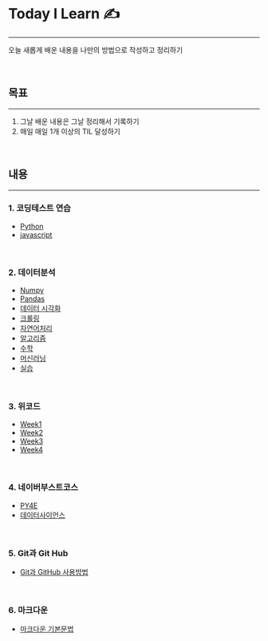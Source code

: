 # Today I Learn ✍️

___

오늘 새롭게 배운 내용을  나만의 방법으로 작성하고 정리하기

<br>

## 목표
___

1. 그날 배운 내용은 그날 정리해서 기록하기
2. 매일 매일 1개 이상의 TIL 달성하기

<br>

## 내용
___

### 1. 코딩테스트 연습
-  [Python](./01_%EC%BD%94%EB%94%A9%ED%85%8C%EC%8A%A4%ED%8A%B8%EC%97%B0%EC%8A%B5/Python/)
- [javascript](./01_%EC%BD%94%EB%94%A9%ED%85%8C%EC%8A%A4%ED%8A%B8%EC%97%B0%EC%8A%B5/javascript/)
  
<br>

### 2. 데이터분석 
- [Numpy](./02_DataAnalysis/01_Numpy/)
- [Pandas](./02_DataAnalysis/02_Pandas/)
- [데이터 시각화](./02_DataAnalysis/03_DataVisualization/)
- [크롤링](./02_DataAnalysis/04_Crawling/)
- [자연어처리](./02_DataAnalysis/05_NLP/)
- [알고리즘](./02_DataAnalysis/06_Algorithm/)
- [수학](./02_DataAnalysis/07_Math/)
- [머신러닝](./02_DataAnalysis/08_MachineLearning/)
- [실습](./02_DataAnalysis/09_Practice/)

<br>

### 3. 위코드
- [Week1](./03_%EC%9C%84%EC%BD%94%EB%93%9C/Week1/)
- [Week2](./03_%EC%9C%84%EC%BD%94%EB%93%9C/Week2/)
- [Week3](./03_%EC%9C%84%EC%BD%94%EB%93%9C/Week3/)
- [Week4](./03_%EC%9C%84%EC%BD%94%EB%93%9C/Week4/)

<br>

### 4. 네이버부스트코스
- [PY4E](./04_%EB%84%A4%EC%9D%B4%EB%B2%84%EB%B6%80%EC%8A%A4%ED%8A%B8%EC%BD%94%EC%8A%A4/PY4E)
- [데이터사이언스](./04_%EB%84%A4%EC%9D%B4%EB%B2%84%EB%B6%80%EC%8A%A4%ED%8A%B8%EC%BD%94%EC%8A%A4/%EB%8D%B0%EC%9D%B4%ED%84%B0%EC%82%AC%EC%9D%B4%EC%96%B8%EC%8A%A4/)
  
<br>

### 5. Git과 Git Hub
- [Git과 GitHub 사용방법](./05_Git/README.md)

<br>

### 6. 마크다운 
- [마크다운 기본문법](./06_MarkDown/README.md)

